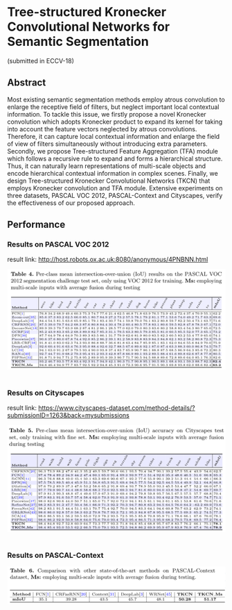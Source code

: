 # Tree-structured Kronecker Convolutional Networks for Semantic Segmentation
(submitted in ECCV-18)

## Abstract
Most existing semantic segmentation methods employ atrous convolution to enlarge the receptive field of filters, but neglect important
local contextual information. To tackle this issue, we firstly propose a novel Kronecker convolution which adopts Kronecker product to expand its kernel for taking into account the feature vectors neglected by atrous convolutions. Therefore, it can capture local contextual information and enlarge the field of view of filters simultaneously without introducing extra parameters. Secondly, we propose Tree-structured Feature Aggregation (TFA) module which follows a recursive rule to expand and forms a hierarchical structure. Thus, it can naturally learn representations of multi-scale objects and encode hierarchical contextual information in complex scenes. Finally, we design Tree-structured Kronecker Convolutional Networks (TKCN) that employs Kronecker convolution and TFA module. Extensive experiments on three datasets, PASCAL VOC 2012, PASCAL-Context and Cityscapes, verify the effectiveness of our proposed approach.


## Performance

### Results on PASCAL VOC 2012
result link: http://host.robots.ox.ac.uk:8080/anonymous/4PNBNN.html

<div align="left">
  <img src="img/voc12_result.png" width="700"><br><br>
</div>

### Results on Cityscapes
result link: https://www.cityscapes-dataset.com/method-details/?submissionID=1263&back=mysubmissions
<div align="left">
  <img src="img/cityscapes_result.png" width="700"><br><br>
</div>

### Results on PASCAL-Context

<div align="left">
  <img src="img/pascalcontext_result.png" width="700"><br><br>
</div>


